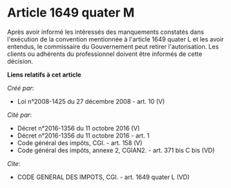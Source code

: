# Article 1649 quater M

Après avoir informé les intéressés des manquements constatés dans l'exécution de la convention mentionnée à l'article 1649
quater L et les avoir entendus, le commissaire du Gouvernement peut retirer l'autorisation. Les clients ou adhérents du
professionnel doivent être informés de cette décision.

**Liens relatifs à cet article**

_Créé par_:

  - Loi n°2008-1425 du 27 décembre 2008 - art. 10 (V)

_Cité par_:

  - Décret n°2016-1356 du 11 octobre 2016 (V)
  - Décret n°2016-1356 du 11 octobre 2016 - art. 1
  - Code général des impôts, CGI. - art. 158 (V)
  - Code général des impôts, annexe 2, CGIAN2. - art. 371 bis C bis (VD)

_Cite_:

  - CODE GENERAL DES IMPOTS, CGI. - art. 1649 quater L (VD)
